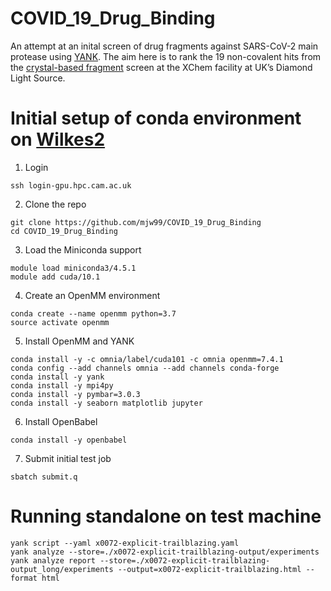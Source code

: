 # COVID_19_Drug_Binding
An attempt at an inital screen of drug fragments against SARS-CoV-2 main protease using [YANK](http://getyank.org/latest/).
The aim here is to rank the 19 non-covalent hits from the [crystal-based fragment](https://www.diamond.ac.uk/covid-19/for-scientists/Main-protease-structure-and-XChem.html) screen at the XChem facility at UK’s Diamond Light Source.

# Initial setup of conda environment on [Wilkes2](https://www.hpc.cam.ac.uk/systems/wilkes-2)
1) Login
```
ssh login-gpu.hpc.cam.ac.uk
```

2) Clone the repo
```
git clone https://github.com/mjw99/COVID_19_Drug_Binding
cd COVID_19_Drug_Binding 
```

3) Load the Miniconda support
```
module load miniconda3/4.5.1
module add cuda/10.1
```

4) Create an OpenMM environment
```
conda create --name openmm python=3.7
source activate openmm
```

5) Install OpenMM and YANK
```
conda install -y -c omnia/label/cuda101 -c omnia openmm=7.4.1
conda config --add channels omnia --add channels conda-forge
conda install -y yank
conda install -y mpi4py
conda install -y pymbar=3.0.3
conda install -y seaborn matplotlib jupyter
```

6) Install OpenBabel
```
conda install -y openbabel
```

7) Submit initial test job
```
sbatch submit.q
```

# Running standalone on test machine
```
yank script --yaml x0072-explicit-trailblazing.yaml
yank analyze --store=./x0072-explicit-trailblazing-output/experiments
yank analyze report --store=./x0072-explicit-trailblazing-output_long/experiments --output=x0072-explicit-trailblazing.html --format html
```
